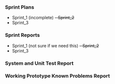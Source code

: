### Sprint Plans
- Sprint_1 (incomplete)
~~- Sprint_2~~
- Sprint_3

### Sprint Reports
- Sprint_1 (not sure if we need this)
~~- Sprint_2~~
- Sprint_3

### System and Unit Test Report 

### Working Prototype Known Problems Report 